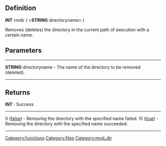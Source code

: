 Definition
----------

**INT** rmdir ( &lt;**STRING** directoryname&gt; )

Removes (deletes) the directory in the current path of execution with a
certain name.

Parameters
----------

  -------------------------- ------------------------------------------------------
  **STRING** directoryname   - The name of the directory to be removed (deleted).
  -------------------------- ------------------------------------------------------

Returns
-------

**INT** : Success

  ------------------------------- -------------------------------------------------------------
  0 ([false](false "wikilink"))   - Removing the directory with the specified name failed.
  !0 ([true](true "wikilink"))    - Removing the directory with the specified name succeeded.
  ------------------------------- -------------------------------------------------------------

<Category:functions> <Category:files> <Category:mod_dir>
